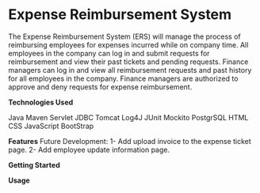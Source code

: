 # Expense Reimbursement System
The Expense Reimbursement System (ERS) will manage the process of reimbursing employees for expenses incurred while on company time. All employees in the company can log in and submit requests for reimbursement and view their past tickets and pending requests. Finance managers can log in and view all reimbursement requests and past history for all employees in the company. Finance managers are authorized to approve and deny requests for expense reimbursement.

**Technologies Used**

Java
Maven
Servlet
JDBC
Tomcat
Log4J
JUnit
Mockito
PostgrSQL
HTML
CSS
JavaScript
BootStrap

**Features**
Future Development: 1- Add upload invoice to the expense ticket page.
                    2- Add employee update information page.
                    
**Getting Started**


**Usage**





